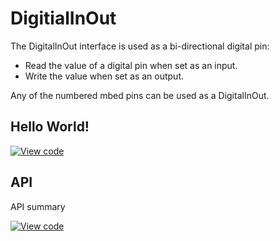 # DigitialInOut

The DigitalInOut interface is used as a bi-directional digital pin:

* Read the value of a digital pin when set as an input.
* Write the value when set as an output.

Any of the numbered mbed pins can be used as a DigitalInOut. 

## Hello World!

[![View code](https://www.mbed.com/embed/?url=https://developer.mbed.org/users/mbed_official/code/DigitalInOut_HelloWorld_Mbed/)](https://developer.mbed.org/users/mbed_official/code/DigitalInOut_HelloWorld_Mbed/file/tip/main.cpp) 

## API

API summary

[![View code](https://www.mbed.com/embed/?type=library)](https://docs.mbed.com/docs/mbed-os-api/en/mbed-os-5.2/api/classmbed_1_1DigitalInOut.html) 
